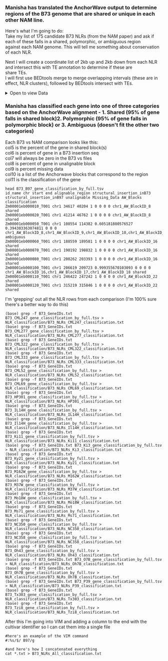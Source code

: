 ### Manisha has translated the AnchorWave output to determine regions of the B73 genome that are shared or unique in each other NAM line.  

Here's what I'm going to do:  
Take my list of 175 candidate B73 NLRs (from the NAM paper) and ask if each of these falls in a shared, polymorphic, or ambiguous region \
against each NAM genome.  This will tell me something about conservation of each NLR.  

Next I will create a coordinate list of 2kb up and 2kb down from each NLR and intersect this with TE annotation to determine if these are \
share TEs.  
I will first use BEDtools merge to merge overlapping intervals (these are in effect, NLR clusters), followed by BEDtools intersect with TEs. 


<details><summary>Open to view Data</summary>
  </br>

  | V1    | V2        | V3        | V4              | V5   | NLR | KKNewList   | Distance between NLRs | Cluster(3kb) | 2kbflank1 | 2kbflank2 |
|-------|-----------|-----------|-----------------|------|-----|-------------|-----------------------|--------------|-----------|-----------|
| chr1  | 35063891  | 35068791  | Zm00001eb010990 | Gene | NLR | KK_new_list | 17783294              | NO           | 35061891  | 35070791  |
| chr1  | 52852085  | 52855107  | Zm00001eb015450 | Gene | NLR | KK_new_list | 46029646              | NO           | 52850085  | 52857107  |
| chr1  | 98884753  | 98889758  | Zm00001eb024240 | Gene | NLR | KK_new_list | 69097442              | NO           | 98882753  | 98891758  |
| chr1  | 167987200 | 167991827 | Zm00001eb030390 | Gene | NLR | KK_new_list | 16436246              | NO           | 167985200 | 167993827 |
| chr1  | 184428073 | 184439205 | Zm00001eb033040 | Gene | NLR | KK_new_list | 16603702              | NO           | 184426073 | 184441205 |
| chr1  | 201042907 | 201046494 | Zm00001eb037410 | Gene | NLR | KK_new_list | 25125093              | NO           | 201040907 | 201048494 |
| chr1  | 226171587 | 226177701 | Zm00001eb042890 | Gene | NLR | KK_new_list | 4731839               | NO           | 226169587 | 226179701 |
| chr1  | 230909540 | 230913731 | Zm00001eb044020 | Gene | NLR | KK_new_list | 66776409              | NO           | 230907540 | 230915731 |
| chr1  | 297690140 | 297701616 | Zm00001eb061810 | Gene | NLR | KK_new_list | 4192227               | NO           | 297688140 | 297703616 |
| chr1  | 301893843 | 301896543 | Zm00001eb063200 | Gene | NLR | #N/A        | 304                   | CLUSTER      | 301891843 | 301898543 |
| chr1  | 301896847 | 301904989 | Zm00001eb063210 | Gene | NLR | #N/A        | NO                    | NO           | 301894847 | 301906989 |
| chr10 | 1566941   | 1573505   | Zm00001eb405270 | Gene | NLR | KK_new_list | 68196                 | NO           | 1564941   | 1575505   |
| chr10 | 1641701   | 1648836   | Zm00001eb405290 | Gene | NLR | KK_new_list | 123082                | NO           | 1639701   | 1650836   |
| chr10 | 1771918   | 1776181   | Zm00001eb405370 | Gene | NLR | KK_new_list | 156652                | NO           | 1769918   | 1778181   |
| chr10 | 1932833   | 1934044   | Zm00001eb405380 | Gene | NLR | #N/A        | 460043                | NO           | 1930833   | 1936044   |
| chr10 | 2394087   | 2400185   | Zm00001eb405670 | Gene | NLR | REAL        | 120346                | NO           | 2392087   | 2402185   |
| chr10 | 2520531   | 2524130   | Zm00001eb405700 | Gene | NLR | KK_new_list | 180163                | NO           | 2518531   | 2526130   |
| chr10 | 2704293   | 2715986   | Zm00001eb405770 | Gene | NLR | KK_new_list | 106322                | NO           | 2702293   | 2717986   |
| chr10 | 2822308   | 2827757   | Zm00001eb405860 | Gene | NLR | KK_new_list | 5174                  | NO           | 2820308   | 2829757   |
| chr10 | 2832931   | 2844283   | Zm00001eb405870 | Gene | NLR | KK_new_list | 67247                 | NO           | 2830931   | 2846283   |
| chr10 | 2911530   | 3233043   | Zm00001eb405880 | Gene | NLR | KK_new_list | 1637                  | CLUSTER      | 2909530   | 3235043   |
| chr10 | 3234680   | 3236152   | Zm00001eb405900 | Gene | NLR | KK_new_list | 11522                 | NO           | 3232680   | 3238152   |
| chr10 | 3247674   | 3253625   | Zm00001eb405910 | Gene | NLR | KK_new_list | 64488                 | NO           | 3245674   | 3255625   |
| chr10 | 3318113   | 3319095   | Zm00001eb405920 | Gene | NLR | #N/A        | 14844                 | NO           | 3316113   | 3321095   |
| chr10 | 3333939   | 3335714   | Zm00001eb405930 | Gene | NLR | KK_new_list | 63865                 | NO           | 3331939   | 3337714   |
| chr10 | 3399579   | 3404352   | Zm00001eb405940 | Gene | NLR | KK_new_list | 37416                 | NO           | 3397579   | 3406352   |
| chr10 | 3441768   | 3447157   | Zm00001eb405960 | Gene | NLR | KK_new_list | 79174                 | NO           | 3439768   | 3449157   |
| chr10 | 3526331   | 3532500   | Zm00001eb405980 | Gene | NLR | KK_new_list | 1056140               | NO           | 3524331   | 3534500   |
| chr10 | 4588640   | 4593178   | Zm00001eb406540 | Gene | NLR | KK_new_list | 7346                  | NO           | 4586640   | 4595178   |
| chr10 | 4600524   | 4602520   | Zm00001eb406550 | Gene | NLR | #N/A        | 5138170               | NO           | 4598524   | 4604520   |
| chr10 | 9740690   | 9743607   | Zm00001eb407930 | Gene | NLR | KK_new_list | 492                   | CLUSTER      | 9738690   | 9745607   |
| chr10 | 9744099   | 9760530   | Zm00001eb407940 | Gene | NLR | KK_new_list | 18368675              | NO           | 9742099   | 9762530   |
| chr10 | 28129205  | 28134407  | Zm00001eb410900 | Gene | NLR | KK_new_list | 33080943              | NO           | 28127205  | 28136407  |
| chr10 | 61215350  | 61217574  | Zm00001eb413380 | Gene | NLR | #N/A        | 9403365               | NO           | 61213350  | 61219574  |
| chr10 | 70620939  | 70627663  | Zm00001eb414490 | Gene | NLR | KK_new_list | 14696668              | NO           | 70618939  | 70629663  |
| chr10 | 85324331  | 85329344  | Zm00001eb416830 | Gene | NLR | KK_new_list | 11610955              | NO           | 85322331  | 85331344  |
| chr10 | 96940299  | 96944201  | Zm00001eb418840 | Gene | NLR | KK_new_list | 2429330               | NO           | 96938299  | 96946201  |
| chr10 | 99373531  | 99389974  | Zm00001eb419270 | Gene | NLR | KK_new_list | 56800                 | NO           | 99371531  | 99391974  |
| chr10 | 99446774  | 99453384  | Zm00001eb419300 | Gene | NLR | #N/A        | 3870                  | NO           | 99444774  | 99455384  |
| chr10 | 99457254  | 99458927  | Zm00001eb419310 | Gene | NLR | #N/A        | 2863                  | CLUSTER      | 99455254  | 99460927  |
| chr10 | 99461790  | 99471718  | Zm00001eb419320 | Gene | NLR | KK_new_list | 328018                | NO           | 99459790  | 99473718  |
| chr10 | 99799736  | 99813696  | Zm00001eb419360 | Gene | NLR | KK_new_list | 20820295              | NO           | 99797736  | 99815696  |
| chr10 | 120633991 | 120636293 | Zm00001eb422890 | Gene | NLR | KK_new_list | 70                    | CLUSTER      | 120631991 | 120638293 |
| chr10 | 120636363 | 120636791 | Zm00001eb422900 | Gene | NLR | #N/A        | 58                    | CLUSTER      | 120634363 | 120638791 |
| chr10 | 120636849 | 120638732 | Zm00001eb422910 | Gene | NLR | #N/A        | NO                    | NO           | 120634849 | 120640732 |
| chr2  | 30418373  | 30422931  | Zm00001eb077540 | Gene | NLR | KK_new_list | 69743611              | NO           | 30416373  | 30424931  |
| chr2  | 100166542 | 100171447 | Zm00001eb087590 | Gene | NLR | KK_new_list | 16521675              | NO           | 100164542 | 100173447 |
| chr2  | 116693122 | 116696752 | Zm00001eb089490 | Gene | NLR | KK_new_list | 21254330              | NO           | 116691122 | 116698752 |
| chr2  | 137951082 | 137962100 | Zm00001eb091490 | Gene | NLR | KK_new_list | 92688                 | NO           | 137949082 | 137964100 |
| chr2  | 138054788 | 138061170 | Zm00001eb091500 | Gene | NLR | KK_new_list | 77889619              | NO           | 138052788 | 138063170 |
| chr2  | 215950789 | 215955047 | Zm00001eb108350 | Gene | NLR | KK_new_list | 4230076               | NO           | 215948789 | 215957047 |
| chr2  | 220185123 | 220197261 | Zm00001eb110140 | Gene | NLR | KK_new_list | 759705                | NO           | 220183123 | 220199261 |
| chr2  | 220956966 | 220959768 | Zm00001eb110490 | Gene | NLR | KK_new_list | 7014141               | NO           | 220954966 | 220961768 |
| chr2  | 227973909 | 227977823 | Zm00001eb112770 | Gene | NLR | KK_new_list | 3651346               | NO           | 227971909 | 227979823 |
| chr2  | 231629169 | 231633219 | Zm00001eb113900 | Gene | NLR | KK_new_list | 3682546               | NO           | 231627169 | 231635219 |
| chr2  | 235315765 | 235322044 | Zm00001eb115030 | Gene | NLR | KK_new_list | 8073                  | NO           | 235313765 | 235324044 |
| chr2  | 235330117 | 235334226 | Zm00001eb115050 | Gene | NLR | KK_new_list | 3396722               | NO           | 235328117 | 235336226 |
| chr2  | 238730948 | 238749473 | Zm00001eb116510 | Gene | NLR | KK_new_list | 2618848               | NO           | 238728948 | 238751473 |
| chr2  | 241368321 | 241373187 | Zm00001eb117700 | Gene | NLR | KK_new_list | 19244                 | NO           | 241366321 | 241375187 |
| chr2  | 241392431 | 241398053 | Zm00001eb117720 | Gene | NLR | KK_new_list | 692789                | NO           | 241390431 | 241400053 |
| chr2  | 242090842 | 242093725 | Zm00001eb118040 | Gene | NLR | KK_new_list | 2792                  | CLUSTER      | 242088842 | 242095725 |
| chr2  | 242096517 | 242119653 | Zm00001eb118050 | Gene | NLR | #N/A        | 684709                | NO           | 242094517 | 242121653 |
| chr2  | 242804362 | 242806337 | Zm00001eb118300 | Gene | NLR | #N/A        | NO                    | NO           | 242802362 | 242808337 |
| chr3  | 61902414  | 61905310  | Zm00001eb131200 | Gene | NLR | KK_new_list | 52782073              | NO           | 61900414  | 61907310  |
| chr3  | 114687383 | 114691564 | Zm00001eb134970 | Gene | NLR | KK_new_list | 567889                | NO           | 114685383 | 114693564 |
| chr3  | 115259453 | 115262468 | Zm00001eb135090 | Gene | NLR | #N/A        | 79384                 | NO           | 115257453 | 115264468 |
| chr3  | 115341852 | 115348371 | Zm00001eb135110 | Gene | NLR | KK_new_list | 182487                | NO           | 115339852 | 115350371 |
| chr3  | 115530858 | 115534811 | Zm00001eb135130 | Gene | NLR | #N/A        | 13839316              | NO           | 115528858 | 115536811 |
| chr3  | 129374127 | 129377587 | Zm00001eb136790 | Gene | NLR | KK_new_list | 4575209               | NO           | 129372127 | 129379587 |
| chr3  | 133952796 | 133954515 | Zm00001eb137530 | Gene | NLR | KK_new_list | 214575                | NO           | 133950796 | 133956515 |
| chr3  | 134169090 | 134170927 | Zm00001eb137570 | Gene | NLR | KK_new_list | 4850105               | NO           | 134167090 | 134172927 |
| chr3  | 139021032 | 139026768 | Zm00001eb138420 | Gene | NLR | KK_new_list | 54403124              | NO           | 139019032 | 139028768 |
| chr3  | 193429892 | 193432838 | Zm00001eb150750 | Gene | NLR | KK_new_list | 143097                | NO           | 193427892 | 193434838 |
| chr3  | 193575935 | 193577493 | Zm00001eb150770 | Gene | NLR | KK_new_list | -1491                 | CLUSTER      | 193573935 | 193579493 |
| chr3  | 193576002 | 193577458 | Zm00001eb150780 | Gene | NLR | #N/A        | 1258787               | NO           | 193574002 | 193579458 |
| chr3  | 194836245 | 194840589 | Zm00001eb151150 | Gene | NLR | KK_new_list | 22606342              | NO           | 194834245 | 194842589 |
| chr3  | 217446931 | 217477147 | Zm00001eb157730 | Gene | NLR | #N/A        | NO                    | NO           | 217444931 | 217479147 |
| chr4  | 1425175   | 1438104   | Zm00001eb164570 | Gene | NLR | KK_new_list | 158725                | NO           | 1423175   | 1440104   |
| chr4  | 1596829   | 1601927   | Zm00001eb164630 | Gene | NLR | KK_new_list | 566694                | NO           | 1594829   | 1603927   |
| chr4  | 2168621   | 2172051   | Zm00001eb164870 | Gene | NLR | KK_new_list | 133642                | NO           | 2166621   | 2174051   |
| chr4  | 2305693   | 2307244   | Zm00001eb164880 | Gene | NLR | KK_new_list | 4531                  | NO           | 2303693   | 2309244   |
| chr4  | 2311775   | 2314207   | Zm00001eb164890 | Gene | NLR | #N/A        | 201196                | NO           | 2309775   | 2316207   |
| chr4  | 2515403   | 2516954   | Zm00001eb164900 | Gene | NLR | KK_new_list | 82342                 | NO           | 2513403   | 2518954   |
| chr4  | 2599296   | 2600296   | Zm00001eb164910 | Gene | NLR | #N/A        | 52855                 | NO           | 2597296   | 2602296   |
| chr4  | 2653151   | 2654841   | Zm00001eb164920 | Gene | NLR | #N/A        | 68294                 | NO           | 2651151   | 2656841   |
| chr4  | 2723135   | 2724832   | Zm00001eb164930 | Gene | NLR | #N/A        | 999                   | CLUSTER      | 2721135   | 2726832   |
| chr4  | 2725831   | 2739388   | Zm00001eb164940 | Gene | NLR | KK_new_list | 495405                | NO           | 2723831   | 2741388   |
| chr4  | 3234793   | 3255162   | Zm00001eb165170 | Gene | NLR | KK_new_list | 4721                  | NO           | 3232793   | 3257162   |
| chr4  | 3259883   | 3265271   | Zm00001eb165200 | Gene | NLR | #N/A        | 13664841              | NO           | 3257883   | 3267271   |
| chr4  | 16930112  | 16940894  | Zm00001eb169030 | Gene | NLR | KK_new_list | 27384355              | NO           | 16928112  | 16942894  |
| chr4  | 44325249  | 44345549  | Zm00001eb174770 | Gene | NLR | KK_new_list | 146565946             | NO           | 44323249  | 44347549  |
| chr4  | 190911495 | 190915285 | Zm00001eb195760 | Gene | NLR | KK_new_list | 1988149               | NO           | 190909495 | 190917285 |
| chr4  | 192903434 | 192908835 | Zm00001eb196580 | Gene | NLR | KK_new_list | 2482016               | NO           | 192901434 | 192910835 |
| chr4  | 195390851 | 195393586 | Zm00001eb197290 | Gene | NLR | KK_new_list | 8839090               | NO           | 195388851 | 195395586 |
| chr4  | 204232676 | 204237107 | Zm00001eb199520 | Gene | NLR | #N/A        | 2675069               | NO           | 204230676 | 204239107 |
| chr4  | 206912176 | 206922066 | Zm00001eb200120 | Gene | NLR | KK_new_list | 845029                | NO           | 206910176 | 206924066 |
| chr4  | 207767095 | 207769977 | Zm00001eb200420 | Gene | NLR | KK_new_list | 1671688               | NO           | 207765095 | 207771977 |
| chr4  | 209441665 | 209452490 | Zm00001eb200700 | Gene | NLR | KK_new_list | 45050                 | NO           | 209439665 | 209454490 |
| chr4  | 209497540 | 209503851 | Zm00001eb200710 | Gene | NLR | KK_new_list | 181358                | NO           | 209495540 | 209505851 |
| chr4  | 209685209 | 209708969 | Zm00001eb200740 | Gene | NLR | KK_new_list | 51628                 | NO           | 209683209 | 209710969 |
| chr4  | 209760597 | 209782508 | Zm00001eb200750 | Gene | NLR | KK_new_list | 54685                 | NO           | 209758597 | 209784508 |
| chr4  | 209837193 | 209843525 | Zm00001eb200760 | Gene | NLR | KK_new_list | 10905736              | NO           | 209835193 | 209845525 |
| chr4  | 220749261 | 220759638 | Zm00001eb202350 | Gene | NLR | KK_new_list | 3877817               | NO           | 220747261 | 220761638 |
| chr4  | 224637455 | 224643701 | Zm00001eb202940 | Gene | NLR | KK_new_list | 15781441              | NO           | 224635455 | 224645701 |
| chr4  | 240425142 | 240431109 | Zm00001eb205560 | Gene | NLR | KK_new_list | NO                    | NO           | 240423142 | 240433109 |
| chr5  | 21888981  | 21895227  | Zm00001eb219900 | Gene | NLR | #N/A        | -5933                 | CLUSTER      | 21886981  | 21897227  |
| chr5  | 21889294  | 21890637  | Zm00001eb219910 | Gene | NLR | KK_new_list | 50                    | CLUSTER      | 21887294  | 21892637  |
| chr5  | 21890687  | 21891459  | Zm00001eb219920 | Gene | NLR | #N/A        | 618                   | CLUSTER      | 21888687  | 21893459  |
| chr5  | 21892077  | 21892562  | Zm00001eb219930 | Gene | NLR | #N/A        | 19471661              | NO           | 21890077  | 21894562  |
| chr5  | 41364223  | 41365909  | Zm00001eb224260 | Gene | NLR | #N/A        | 4777                  | NO           | 41362223  | 41367909  |
| chr5  | 41370686  | 41372354  | Zm00001eb224270 | Gene | NLR | KK_new_list | 15861435              | NO           | 41368686  | 41374354  |
| chr5  | 57233789  | 57238852  | Zm00001eb226690 | Gene | NLR | KK_new_list | 116569                | NO           | 57231789  | 57240852  |
| chr5  | 57355421  | 57359985  | Zm00001eb226700 | Gene | NLR | KK_new_list | 5630                  | NO           | 57353421  | 57361985  |
| chr5  | 57365615  | 57387844  | Zm00001eb226710 | Gene | NLR | KK_new_list | 216990                | NO           | 57363615  | 57389844  |
| chr5  | 57604834  | 57609095  | Zm00001eb226720 | Gene | NLR | KK_new_list | 179769                | NO           | 57602834  | 57611095  |
| chr5  | 57788864  | 57790637  | Zm00001eb226760 | Gene | NLR | KK_new_list | 536179                | NO           | 57786864  | 57792637  |
| chr5  | 58326816  | 58330060  | Zm00001eb226880 | Gene | NLR | #N/A        | 731414                | NO           | 58324816  | 58332060  |
| chr5  | 59061474  | 59069065  | Zm00001eb227070 | Gene | NLR | KK_new_list | 7647611               | NO           | 59059474  | 59071065  |
| chr5  | 66716676  | 66721872  | Zm00001eb228790 | Gene | NLR | KK_new_list | 113625292             | NO           | 66714676  | 66723872  |
| chr5  | 180347164 | 180347727 | Zm00001eb245050 | Gene | NLR | KK_new_list | 33061524              | NO           | 180345164 | 180349727 |
| chr5  | 213409251 | 213413332 | Zm00001eb253770 | Gene | NLR | KK_new_list | NO                    | NO           | 213407251 | 213415332 |
| chr6  | 11507155  | 11511452  | Zm00001eb261200 | Gene | NLR | KK_new_list | 1298451               | NO           | 11505155  | 11513452  |
| chr6  | 12809903  | 12814283  | Zm00001eb261570 | Gene | NLR | #N/A        | 266742                | NO           | 12807903  | 12816283  |
| chr6  | 13081025  | 13084717  | Zm00001eb261610 | Gene | NLR | #N/A        | 507041                | NO           | 13079025  | 13086717  |
| chr6  | 13591758  | 13592480  | Zm00001eb261630 | Gene | NLR | #N/A        | 15                    | CLUSTER      | 13589758  | 13594480  |
| chr6  | 13592495  | 13593144  | Zm00001eb261640 | Gene | NLR | #N/A        | 122075                | NO           | 13590495  | 13595144  |
| chr6  | 13715219  | 13719719  | Zm00001eb261660 | Gene | NLR | KK_new_list | 54430318              | NO           | 13713219  | 13721719  |
| chr6  | 68150037  | 68154834  | Zm00001eb268960 | Gene | NLR | #N/A        | 19998441              | NO           | 68148037  | 68156834  |
| chr6  | 88153275  | 88157186  | Zm00001eb271410 | Gene | NLR | KK_new_list | 51457594              | NO           | 88151275  | 88159186  |
| chr6  | 139614780 | 139623752 | Zm00001eb283180 | Gene | NLR | #N/A        | 20981                 | NO           | 139612780 | 139625752 |
| chr6  | 139644733 | 139655572 | Zm00001eb283200 | Gene | NLR | KK_new_list | 27405575              | NO           | 139642733 | 139657572 |
| chr6  | 167061147 | 167065592 | Zm00001eb291370 | Gene | NLR | KK_new_list | NO                    | NO           | 167059147 | 167067592 |
| chr7  | 2369632   | 2371252   | Zm00001eb298790 | Gene | NLR | #N/A        | 39509                 | NO           | 2367632   | 2373252   |
| chr7  | 2410761   | 2412587   | Zm00001eb298800 | Gene | NLR | KK_new_list | 156471                | NO           | 2408761   | 2414587   |
| chr7  | 2569058   | 2571228   | Zm00001eb298830 | Gene | NLR | KK_new_list | 8286                  | NO           | 2567058   | 2573228   |
| chr7  | 2579514   | 2580628   | Zm00001eb298840 | Gene | NLR | #N/A        | 884                   | CLUSTER      | 2577514   | 2582628   |
| chr7  | 2581512   | 2632086   | Zm00001eb298860 | Gene | NLR | #N/A        | -37156                | CLUSTER      | 2579512   | 2634086   |
| chr7  | 2594930   | 2595683   | Zm00001eb298880 | Gene | NLR | #N/A        | 3374                  | NO           | 2592930   | 2597683   |
| chr7  | 2599057   | 2600661   | Zm00001eb298890 | Gene | NLR | KK_new_list | 23490                 | NO           | 2597057   | 2602661   |
| chr7  | 2624151   | 2624891   | Zm00001eb298920 | Gene | NLR | #N/A        | 11847                 | NO           | 2622151   | 2626891   |
| chr7  | 2636738   | 2637131   | Zm00001eb298930 | Gene | NLR | #N/A        | 79659                 | NO           | 2634738   | 2639131   |
| chr7  | 2716790   | 2719122   | Zm00001eb299040 | Gene | NLR | #N/A        | 664                   | CLUSTER      | 2714790   | 2721122   |
| chr7  | 2719786   | 2720319   | Zm00001eb299050 | Gene | NLR | #N/A        | 90995                 | NO           | 2717786   | 2722319   |
| chr7  | 2811314   | 2813424   | Zm00001eb299080 | Gene | NLR | #N/A        | 6957                  | NO           | 2809314   | 2815424   |
| chr7  | 2820381   | 2823397   | Zm00001eb299090 | Gene | NLR | #N/A        | 26252                 | NO           | 2818381   | 2825397   |
| chr7  | 2849649   | 2851885   | Zm00001eb299100 | Gene | NLR | #N/A        | 108508                | NO           | 2847649   | 2853885   |
| chr7  | 2960393   | 2961094   | Zm00001eb299160 | Gene | NLR | #N/A        | 2141611               | NO           | 2958393   | 2963094   |
| chr7  | 5102705   | 5110265   | Zm00001eb299830 | Gene | NLR | KK_new_list | -5765                 | CLUSTER      | 5100705   | 5112265   |
| chr7  | 5104500   | 5105934   | Zm00001eb299840 | Gene | NLR | KK_new_list | 24097449              | NO           | 5102500   | 5107934   |
| chr7  | 29203383  | 29247396  | Zm00001eb304830 | Gene | NLR | KK_new_list | -43750                | CLUSTER      | 29201383  | 29249396  |
| chr7  | 29203646  | 29204114  | Zm00001eb304840 | Gene | NLR | #N/A        | 43478                 | NO           | 29201646  | 29206114  |
| chr7  | 29247592  | 29260760  | Zm00001eb304860 | Gene | NLR | KK_new_list | -3574                 | CLUSTER      | 29245592  | 29262760  |
| chr7  | 29257186  | 29261106  | Zm00001eb304870 | Gene | NLR | #N/A        | 288303                | NO           | 29255186  | 29263106  |
| chr7  | 29549409  | 29552744  | Zm00001eb304920 | Gene | NLR | KK_new_list | 64680164              | NO           | 29547409  | 29554744  |
| chr7  | 94232908  | 94252757  | Zm00001eb310010 | Gene | NLR | KK_new_list | 867544                | NO           | 94230908  | 94254757  |
| chr7  | 95120301  | 95157771  | Zm00001eb310060 | Gene | NLR | KK_new_list | 51095058              | NO           | 95118301  | 95159771  |
| chr7  | 146252829 | 146267516 | Zm00001eb318600 | Gene | NLR | KK_new_list | 8841320               | NO           | 146250829 | 146269516 |
| chr7  | 155108836 | 155113412 | Zm00001eb321430 | Gene | NLR | KK_new_list | 30719                 | NO           | 155106836 | 155115412 |
| chr7  | 155144131 | 155158389 | Zm00001eb321440 | Gene | NLR | KK_new_list | 4715815               | NO           | 155142131 | 155160389 |
| chr7  | 159874204 | 159899722 | Zm00001eb322130 | Gene | NLR | KK_new_list | NO                    | NO           | 159872204 | 159901722 |
| chr8  | 29814265  | 29817242  | Zm00001eb339320 | Gene | NLR | KK_new_list | 42253927              | NO           | 29812265  | 29819242  |
| chr8  | 72071169  | 72072142  | Zm00001eb343880 | Gene | NLR | #N/A        | 2                     | CLUSTER      | 72069169  | 72074142  |
| chr8  | 72072144  | 72074447  | Zm00001eb343890 | Gene | NLR | KK_new_list | 34485784              | NO           | 72070144  | 72076447  |
| chr8  | 106560231 | 106562858 | Zm00001eb349330 | Gene | NLR | KK_new_list | 47724                 | NO           | 106558231 | 106564858 |
| chr8  | 106610582 | 106614710 | Zm00001eb349360 | Gene | NLR | KK_new_list | 28518429              | NO           | 106608582 | 106616710 |
| chr8  | 135133139 | 135142568 | Zm00001eb355090 | Gene | NLR | #N/A        | -8798                 | CLUSTER      | 135131139 | 135144568 |
| chr8  | 135133770 | 135142391 | Zm00001eb355100 | Gene | NLR | KK_new_list | 1765696               | NO           | 135131770 | 135144391 |
| chr8  | 136908087 | 136909619 | Zm00001eb355630 | Gene | NLR | KK_new_list | 22666527              | NO           | 136906087 | 136911619 |
| chr8  | 159576146 | 159578040 | Zm00001eb361650 | Gene | NLR | KK_new_list | 37661                 | NO           | 159574146 | 159580040 |
| chr8  | 159615701 | 159617260 | Zm00001eb361660 | Gene | NLR | KK_new_list | 7132087               | NO           | 159613701 | 159619260 |
| chr8  | 166749347 | 166753682 | Zm00001eb363970 | Gene | NLR | KK_new_list | NO                    | NO           | 166747347 | 166755682 |
| chr9  | 2880701   | 2881264   | Zm00001eb371700 | Gene | NLR | KK_new_list | 18158608              | NO           | 2878701   | 2883264   |
| chr9  | 21039872  | 21045940  | Zm00001eb376840 | Gene | NLR | KK_new_list | 6001849               | NO           | 21037872  | 21047940  |
| chr9  | 27047789  | 27052392  | Zm00001eb378630 | Gene | NLR | KK_new_list | 93548999              | NO           | 27045789  | 27054392  |
| chr9  | 120601391 | 120602364 | Zm00001eb391090 | Gene | NLR | #N/A        | 0                     | CLUSTER      | 120599391 | 120604364 |
| chr9  | 120602364 | 120604669 | Zm00001eb391100 | Gene | NLR | KK_new_list | NO                    | NO           | 120600364 | 120606669 |


</details>

### Manisha has classified each gene into one of three categories based on the AnchorWave alignment - 1. Shared (95% of gene falls in shared block)2. Polymorphic (95% of gene falls in polymorphic block) or 3. Ambiguous (doesn't fit the other two categories)

Each B73 vs NAM comparison looks like this: \
col5 is the percent of the gene in shared block(s) \
col6 is percent of gene in a B73 insertion seq \
col7 will always be zero in the B73 vs files \
col8 is percent of gene in unalignable block \
col9 is percent missing data \
col10 is a list of the Anchorwave blocks that correspond to the region\
col11 is the classification of the gene

````
head B73_B97_gene_classification_by_full.tsv 
id_name chr start end alignable_region structural_insertion_inB73 structural_insertion_inB97 unalignable Missing_Data AW_Blocks classification
Zm00001eb000010_T001 chr1 34617 40204 1 0 0 0 0 chr1_AW_BlockID_8 shared
Zm00001eb000020_T001 chr1 41214 46762 1 0 0 0 0 chr1_AW_BlockID_8 shared
Zm00001eb000050_T001 chr1 108554 114382 0.605181880576527 0.394303363074811 0 0 0 chr1_AW_BlockID_8,chr1_AW_BlockID_9,chr1_AW_BlockID_10,chr1_AW_BlockID_11 ambiguous
Zm00001eb000060_T001 chr1 188559 189581 1 0 0 0 0 chr1_AW_BlockID_16 shared
Zm00001eb000070_T001 chr1 190192 198832 1 0 0 0 0 chr1_AW_BlockID_16 shared
Zm00001eb000080_T001 chr1 200262 203393 1 0 0 0 0 chr1_AW_BlockID_16 shared
Zm00001eb000100_T001 chr1 206619 209723 0.999355670103093 0 0 0 0 chr1_AW_BlockID_16,chr1_AW_BlockID_17,chr1_AW_BlockID_18 shared
Zm00001eb000110_T001 chr1 246422 247242 1 0 0 0 0 chr1_AW_BlockID_22 shared
Zm00001eb000120_T001 chr1 315219 315846 1 0 0 0 0 chr1_AW_BlockID_22 shared
````

I'm 'grepping' out all the NLR rows from each comparison (I'm 100% sure there's a better way to do this)
````
(base) grep -f B73_GeneIDs.txt B73_CML247_gene_classification_by_full.tsv > NLR_classification/B73_NLRs_CML247_classification.txt
(base) grep -f B73_GeneIDs.txt B73_CML277_gene_classification_by_full.tsv > NLR_classification/B73_NLRs_CML277_classification.txt
(base) grep -f B73_GeneIDs.txt B73_CML322_gene_classification_by_full.tsv > NLR_classification/B73_NLRs_CML322_classification.txt
(base) grep -f B73_GeneIDs.txt B73_CML333_gene_classification_by_full.tsv > NLR_classification/B73_NLRs_CML333_classification.txt
(base) grep -f B73_GeneIDs.txt B73_CML52_gene_classification_by_full.tsv > NLR_classification/B73_NLRs_CML52_classification.txt
(base) grep -f B73_GeneIDs.txt B73_CML69_gene_classification_by_full.tsv > NLR_classification/B73_NLRs_CML69_classification.txt
(base) grep -f B73_GeneIDs.txt B73_HP301_gene_classification_by_full.tsv > NLR_classification/B73_NLRs_HP301_classification.txt
(base) grep -f B73_GeneIDs.txt B73_IL14H_gene_classification_by_full.tsv > NLR_classification/B73_NLRs_IL14H_classification.txt
(base) grep -f B73_GeneIDs.txt B73_Il14H_gene_classification_by_full.tsv > NLR_classification/B73_NLRs_Il14H_classification.txt
(base) grep -f B73_GeneIDs.txt B73_Ki11_gene_classification_by_full.tsv > NLR_classification/B73_NLRs_Ki11_classification.txt
(base) grep -f B73_GeneIDs.txt B73_Ki3_gene_classification_by_full.tsv > NLR_classification/B73_NLRs_Ki3_classification.txt
(base) grep -f B73_GeneIDs.txt B73_Ky21_gene_classification_by_full.tsv > NLR_classification/B73_NLRs_Ky21_classification.txt
(base) grep -f B73_GeneIDs.txt B73_M162W_gene_classification_by_full.tsv > NLR_classification/B73_NLRs_M162W_classification.txt
(base) grep -f B73_GeneIDs.txt B73_M37W_gene_classification_by_full.tsv > NLR_classification/B73_NLRs_M37W_classification.txt
(base) grep -f B73_GeneIDs.txt B73_Mo18W_gene_classification_by_full.tsv > NLR_classification/B73_NLRs_Mo18W_classification.txt
(base) grep -f B73_GeneIDs.txt B73_Ms71_gene_classification_by_full.tsv > NLR_classification/B73_NLRs_Ms71_classification.txt
(base) grep -f B73_GeneIDs.txt B73_NC350_gene_classification_by_full.tsv > NLR_classification/B73_NLRs_NC350_classification.txt
(base) grep -f B73_GeneIDs.txt B73_NC358_gene_classification_by_full.tsv > NLR_classification/B73_NLRs_NC358_classification.txt
(base) grep -f B73_GeneIDs.txt B73_Oh43_gene_classification_by_full.tsv > NLR_classification/B73_NLRs_Oh43_classification.txt
(base) grep -f B73_GeneIDs.txt B73_O7B_gene_classification_by_full.tsv > NLR_classification/B73_NLRs_Oh7B_classification.txt
(base) grep -f B73_GeneIDs.txt B73_Oh7B_gene_classification_by_full.tsv > NLR_classification/B73_NLRs_Oh7B_classification.txt
(base) grep -f B73_GeneIDs.txt B73_P39_gene_classification_by_full.tsv > NLR_classification/B73_NLRs_P39_classification.txt
(base) grep -f B73_GeneIDs.txt B73_Tx303_gene_classification_by_full.tsv > NLR_classification/B73_NLRs_Tx303_classification.txt
(base) grep -f B73_GeneIDs.txt B73_Tzi8_gene_classification_by_full.tsv > NLR_classification/B73_NLRs_Tzi8_classification.txt
````

After this I'm going into VIM and adding a column to the end with the cultivar identifier so I can cat them into a single file
`````
#here's an example of the VIM command
#:%s/$/ B97/g

#and here's how I concatenated everything
cat *.txt > B73_NLRs_All_classification.txt
`````
